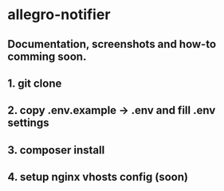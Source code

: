 # allegro-notifier
## Documentation, screenshots and how-to comming soon.

## 1. git clone
## 2. copy .env.example -> .env and fill .env settings
## 3. composer install
## 4. setup nginx vhosts config (soon)
